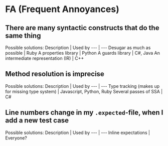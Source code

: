 # FA (Frequent Annoyances)

## There are many syntactic constructs that do the same thing

  Possible solutions:
  Description | Used by
  --- | ---
  Desugar as much as possible | Ruby
  A properties library | Python
  A guards library | C#, Java
  An intermediate representation (IR) | C++

## Method resolution is imprecise

  Possible solutions:
  Description | Used by
  --- | ---
  Type tracking (makes up for missing type system) | Javascript, Python, Ruby
  Several passes of SSA | C#

## Line numbers change in my `.expected`-file, when I add a new test case

  Possible solutions:
  Description | Used by
  --- | ---
  Inline expectations | Everyone?
